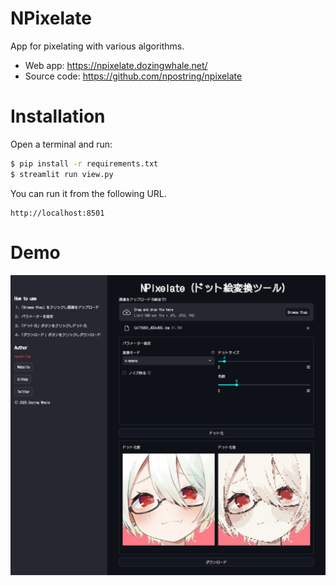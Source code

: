 # NPixelate
App for pixelating with various algorithms.
- Web app: https://npixelate.dozingwhale.net/
- Source code: https://github.com/npostring/npixelate

# Installation
Open a terminal and run:
```bash
$ pip install -r requirements.txt
$ streamlit run view.py
```

You can run it from the following URL.
```
http://localhost:8501
```

# Demo
![demo.png](demo.png)
